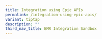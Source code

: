 ```yaml
---
title: Integration using Epic APIs
permalink: /integration-using-epic-apis/
variant: tiptap
description: ""
third_nav_title: EMR Integration Sandbox
---
```

<p></p>